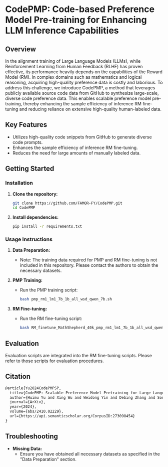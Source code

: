 # CodePMP: Code-based Preference Model Pre-training for Enhancing LLM Inference Capabilities

## Overview

In the alignment training of Large Language Models (LLMs), while Reinforcement Learning from Human Feedback (RLHF) has proven effective, its performance heavily depends on the capabilities of the Reward Model (RM). In complex domains such as mathematics and logical reasoning, acquiring high-quality preference data is costly and laborious. To address this challenge, we introduce CodePMP, a method that leverages publicly available source code data from GitHub to synthesize large-scale, diverse code preference data. This enables scalable preference model pre-training, thereby enhancing the sample efficiency of inference RM fine-tuning and reducing reliance on extensive high-quality human-labeled data.

## Key Features

- Utilizes high-quality code snippets from GitHub to generate diverse code prompts.
- Enhances the sample efficiency of inference RM fine-tuning.
- Reduces the need for large amounts of manually labeled data.

## Getting Started

### Installation

1. **Clone the repository:**
   ```bash
   git clone https://github.com/FAMOR-FY/CodePMP.git
   cd CodePMP
   ```

2. **Install dependencies:**
   ```bash
   pip install -r requirements.txt
   ```

### Usage Instructions

1. **Data Preparation:**
   - Note: The training data required for PMP and RM fine-tuning is not included in this repository. Please contact the authors to obtain the necessary datasets.

2. **PMP Training:**
   - Run the PMP training script:
     ```bash
     bash pmp_rm1_lm1_7b_1b_all_wsd_qwen_7b.sh
     ```

3. **RM Fine-tuning:**
   - Run the RM fine-tuning script:
     ```bash
     bash RM_finetune_MathShepherd_40k_pmp_rm1_lm1_7b_1b_all_wsd_qwen7b.sh
     ```

## Evaluation

Evaluation scripts are integrated into the RM fine-tuning scripts. Please refer to those scripts for evaluation procedures.

## Citation

```latex
@article{Yu2024CodePMPSP,
  title={CodePMP: Scalable Preference Model Pretraining for Large Language Model Reasoning},
  author={Huimu Yu and Xing Wu and Weidong Yin and Debing Zhang and Songlin Hu},
  journal={ArXiv},
  year={2024},
  volume={abs/2410.02229},
  url={https://api.semanticscholar.org/CorpusID:273098454}
}
```

## Troubleshooting

- **Missing Data:**
  - Ensure you have obtained all necessary datasets as specified in the "Data Preparation" section.

